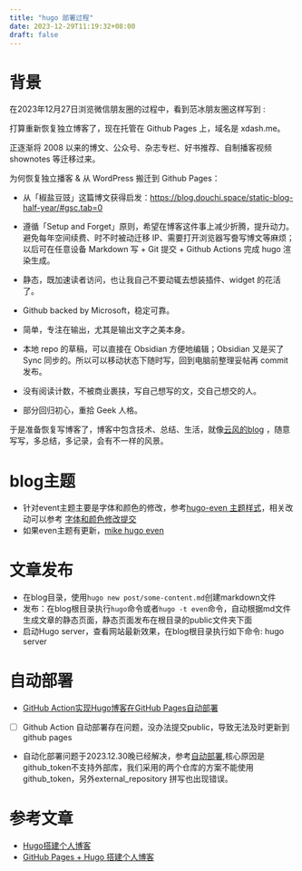 ```yaml
---
title: "hugo 部署过程"
date: 2023-12-29T11:19:32+08:00
draft: false
---
```


# 背景

在2023年12月27日浏览微信朋友圈的过程中，看到范冰朋友圈这样写到 : 

打算重新恢复独立博客了，现在托管在 Github Pages 上，域名是 xdash.me。

正逐渐将 2008 以来的博文、公众号、杂志专栏、好书推荐、自制播客视频 shownotes 等迁移过来。

为何恢复独立播客 & 从 WordPress 搬迁到 Github Pages：

- 从「椒盐豆豉」这篇博文获得启发：https://blog.douchi.space/static-blog-half-year/#gsc.tab=0

- 遵循「Setup and Forget」原则，希望在博客这件事上减少折腾，提升动力。避免每年空间续费、时不时被动迁移 IP、需要打开浏览器写誊写博文等麻烦；以后可在任意设备 Markdown 写 + Git 提交 + Github Actions 完成 hugo 渲染生成。

- 静态，既加速读者访问，也让我自己不要动辄去想装插件、widget 的花活了。

- Github backed by Microsoft，稳定可靠。

- 简单，专注在输出，尤其是输出文字之美本身。

- 本地 repo 的草稿，可以直接在 Obsidian 方便地编辑；Obsidian 又是买了 Sync 同步的。所以可以移动状态下随时写，回到电脑前整理妥帖再 commit 发布。

- 没有阅读计数，不被商业裹挟，写自己想写的文，交自己想交的人。

- 部分回归初心，重拾 Geek 人格。

于是准备恢复写博客了，博客中包含技术、总结、生活，就像[云风的blog](https://blog.codingnow.com/) ，随意写写，多总结，多记录，会有不一样的风景。

# blog主题

- 针对event主题主要是字体和颜色的修改，参考[hugo-even 主题样式](https://blog.herbert.top/2020/07/09/how_change_hugo_even_font/)，相关改动可以参考 [字体和颜色修改提交](https://github.com/olOwOlo/hugo-theme-even/compare/master...mikezhaoiot:hugo-theme-even:master)
- 如果even主题有更新，[mike hugo even](https://github.com/olOwOlo/hugo-theme-even/compare/master...mikezhaoiot:hugo-theme-even:master)

# 文章发布

- 在blog目录，使用`hugo new post/some-content.md`创建markdown文件
- 发布：在blog根目录执行`hugo`命令或者`hugo -t even`命令，自动根据md文件生成文章的静态页面，静态页面发布在根目录的public文件夹下面
- 启动Hugo server，查看网站最新效果，在blog根目录执行如下命令: hugo server

# 自动部署

- [GitHub Action实现Hugo博客在GitHub Pages自动部署](https://lucumt.info/post/hugo/using-github-action-to-auto-build-deploy/)

- [ ] Github Action 自动部署存在问题，没办法提交public，导致无法及时更新到github pages

- 自动化部署问题于2023.12.30晚已经解决，参考[自动部署](https://zhuanlan.zhihu.com/p/568764664),核心原因是github_token不支持外部库，我们采用的两个仓库的方案不能使用github_token，另外external_repository 拼写也出现错误。


# 参考文章

- [Hugo搭建个人博客](https://qoant.com/2019/04/blog-with-hugo/)
- [ GitHub Pages + Hugo 搭建个人博客](https://cuttontail.blog/blog/create-a-wesite-using-github-pages-and-hugo/)

